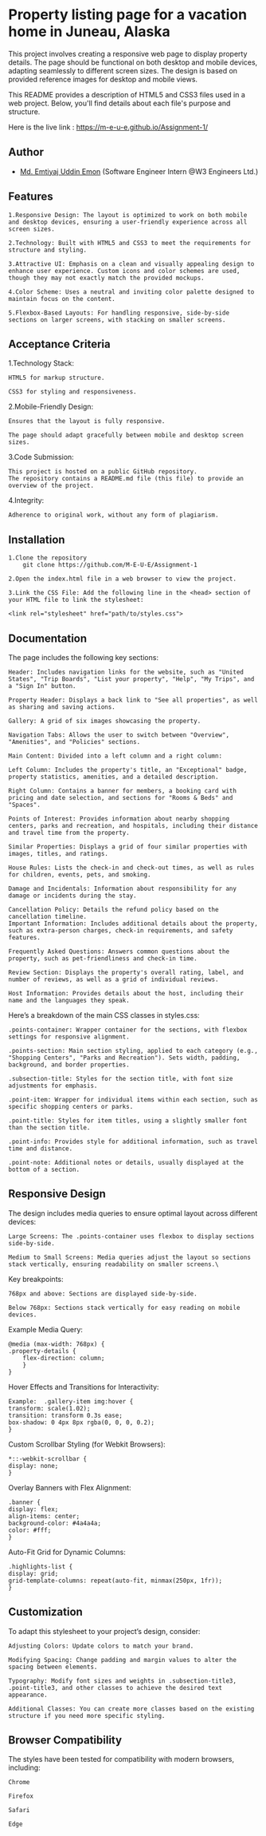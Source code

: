 
# Property listing page for a vacation home in Juneau, Alaska





This project involves creating a responsive web page to display property details. The page should be functional on both desktop and mobile devices, adapting seamlessly to different screen sizes. The design is based on provided reference images for desktop and mobile views.

This README provides a description of  HTML5 and CSS3 files used in a web project. Below, you'll find details about each file's purpose and structure.

Here is the live link :
    https://m-e-u-e.github.io/Assignment-1/
## Author

- [Md. Emtiyaj Uddin Emon](https://github.com/M-E-U-E)
    (Software Engineer Intern @W3 Engineers Ltd.)
## Features

    1.Responsive Design: The layout is optimized to work on both mobile and desktop devices, ensuring a user-friendly experience across all screen sizes.

    2.Technology: Built with HTML5 and CSS3 to meet the requirements for structure and styling.

    3.Attractive UI: Emphasis on a clean and visually appealing design to enhance user experience. Custom icons and color schemes are used, though they may not exactly match the provided mockups.

    4.Color Scheme: Uses a neutral and inviting color palette designed to maintain focus on the content.

    5.Flexbox-Based Layouts: For handling responsive, side-by-side sections on larger screens, with stacking on smaller screens.
## Acceptance Criteria
1.Technology Stack:

    HTML5 for markup structure.

    CSS3 for styling and responsiveness.

2.Mobile-Friendly Design:

    Ensures that the layout is fully responsive.

    The page should adapt gracefully between mobile and desktop screen sizes.

3.Code Submission:

    This project is hosted on a public GitHub repository.
    The repository contains a README.md file (this file) to provide an overview of the project.

4.Integrity:

    Adherence to original work, without any form of plagiarism.




## Installation

    1.Clone the repository 
        git clone https://github.com/M-E-U-E/Assignment-1

    2.Open the index.html file in a web browser to view the project.

    3.Link the CSS File: Add the following line in the <head> section of your HTML file to link the stylesheet: 
    
    <link rel="stylesheet" href="path/to/styles.css">

## Documentation
The page includes the following key sections:

    Header: Includes navigation links for the website, such as "United States", "Trip Boards", "List your property", "Help", "My Trips", and a "Sign In" button.

    Property Header: Displays a back link to "See all properties", as well as sharing and saving actions.

    Gallery: A grid of six images showcasing the property.

    Navigation Tabs: Allows the user to switch between "Overview", "Amenities", and "Policies" sections.

    Main Content: Divided into a left column and a right column:

    Left Column: Includes the property's title, an "Exceptional" badge, property statistics, amenities, and a detailed description.

    Right Column: Contains a banner for members, a booking card with pricing and date selection, and sections for "Rooms & Beds" and "Spaces".

    Points of Interest: Provides information about nearby shopping centers, parks and recreation, and hospitals, including their distance and travel time from the property.

    Similar Properties: Displays a grid of four similar properties with images, titles, and ratings.

    House Rules: Lists the check-in and check-out times, as well as rules for children, events, pets, and smoking.

    Damage and Incidentals: Information about responsibility for any damage or incidents during the stay.

    Cancellation Policy: Details the refund policy based on the cancellation timeline.
    Important Information: Includes additional details about the property, such as extra-person charges, check-in requirements, and safety features.

    Frequently Asked Questions: Answers common questions about the property, such as pet-friendliness and check-in time.

    Review Section: Displays the property's overall rating, label, and number of reviews, as well as a grid of individual reviews.

    Host Information: Provides details about the host, including their name and the languages they speak.
    

Here’s a breakdown of the main CSS classes in styles.css:

    .points-container: Wrapper container for the sections, with flexbox settings for responsive alignment.

    .points-section: Main section styling, applied to each category (e.g., "Shopping Centers", "Parks and Recreation"). Sets width, padding, background, and border properties.

    .subsection-title: Styles for the section title, with font size adjustments for emphasis.

    .point-item: Wrapper for individual items within each section, such as specific shopping centers or parks.

    .point-title: Styles for item titles, using a slightly smaller font than the section title.

    .point-info: Provides style for additional information, such as travel time and distance.

    .point-note: Additional notes or details, usually displayed at the bottom of a section.
## Responsive Design
The design includes media queries to ensure optimal layout across different devices:

    Large Screens: The .points-container uses flexbox to display sections side-by-side.

    Medium to Small Screens: Media queries adjust the layout so sections stack vertically, ensuring readability on smaller screens.\

Key breakpoints:

    768px and above: Sections are displayed side-by-side.

    Below 768px: Sections stack vertically for easy reading on mobile devices.

Example Media Query: 

    @media (max-width: 768px) {
    .property-details {
        flex-direction: column;
        }
    }
Hover Effects and Transitions for Interactivity:


    Example:  .gallery-item img:hover {
    transform: scale(1.02);
    transition: transform 0.3s ease;
    box-shadow: 0 4px 8px rgba(0, 0, 0, 0.2);
    }

Custom Scrollbar Styling (for Webkit Browsers):

    *::-webkit-scrollbar {
    display: none;
    }

 Overlay Banners with Flex Alignment:

    .banner {
    display: flex;
    align-items: center;
    background-color: #4a4a4a;
    color: #fff;
    }
Auto-Fit Grid for Dynamic Columns:

    .highlights-list {
    display: grid;
    grid-template-columns: repeat(auto-fit, minmax(250px, 1fr));
    }









## Customization
To adapt this stylesheet to your project’s design, consider:

    Adjusting Colors: Update colors to match your brand.

    Modifying Spacing: Change padding and margin values to alter the spacing between elements.

    Typography: Modify font sizes and weights in .subsection-title3, .point-title3, and other classes to achieve the desired text appearance.
    
    Additional Classes: You can create more classes based on the existing structure if you need more specific styling.
## Browser Compatibility
The styles have been tested for compatibility with modern browsers, including:

    Chrome

    Firefox

    Safari
    
    Edge
